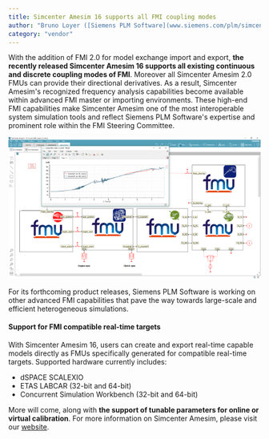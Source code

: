 ```yaml
---
title: Simcenter Amesim 16 supports all FMI coupling modes
author: "Bruno Loyer ([Siemens PLM Software](www.siemens.com/plm/simcenter-amesim ))"
category: "vendor"
---
```


With the addition of FMI 2.0 for model exchange import and export, 
**the recently released Simcenter Amesim 16 supports all existing continuous and discrete coupling modes of FMI**. 
Moreover all Simcenter Amesim 2.0 FMUs can provide their directional derivatives. 
As a result, Simcenter Amesim's recognized frequency analysis capabilities become available 
within advanced FMI master or importing environments. These high-end FMI capabilities 
make Simcenter Amesim one of the most interoperable system simulation tools and reflect 
Siemens PLM Software's expertise and prominent role within the FMI Steering Committee. 

![](Simcenter-Amesim-FMI.png)

For its forthcoming product releases, Siemens PLM Software is working on other advanced FMI capabilities that pave the way towards large-scale and efficient heterogeneous simulations. 

#### Support for FMI compatible real-time targets
With Simcenter Amesim 16, users can create and export real-time capable models directly as FMUs
specifically generated for compatible real-time targets. Supported hardware currently includes:

- dSPACE SCALEXIO
- ETAS LABCAR (32-bit and 64-bit)
- Concurrent Simulation Workbench (32-bit and 64-bit)

More will come, along with **the support of tunable parameters for online or virtual calibration**.
For more information on Simcenter Amesim, please visit our [website](www.siemens.com/plm/simcenter-amesim ).
